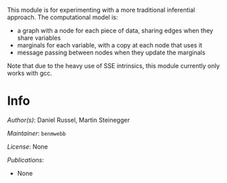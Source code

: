 This module is for experimenting with a more traditional inferential approach. The computational model is:
- a graph with a node for each piece of data, sharing edges when they share variables
- marginals for each variable, with a copy at each node that uses it
- message passing between nodes when they update the marginals

Note that due to the heavy use of SSE intrinsics, this module currently only
works with gcc.

# Info

_Author(s)_: Daniel Russel, Martin Steinegger

_Maintainer_: `benmwebb`

_License_: None

_Publications_:
- None
